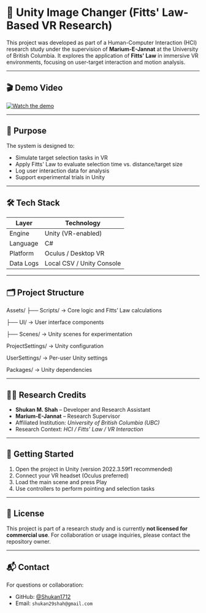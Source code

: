 # 🧠 Unity Image Changer (Fitts' Law-Based VR Research)

This project was developed as part of a Human-Computer Interaction (HCI) research study under the supervision of **Marium-E-Jannat** at the University of British Columbia. It explores the application of **Fitts' Law** in immersive VR environments, focusing on user-target interaction and motion analysis.

---



## 🎬 Demo Video

[![Watch the demo](https://img.youtube.com/vi/9mmgIR1pBxc/0.jpg)](https://youtu.be/9mmgIR1pBxc)


---

## 🧪 Purpose

The system is designed to:
- Simulate target selection tasks in VR
- Apply Fitts' Law to evaluate selection time vs. distance/target size
- Log user interaction data for analysis
- Support experimental trials in Unity

---



## 🛠 Tech Stack

| Layer       | Technology                    |
|------------|-------------------------------|
| Engine      | Unity (VR-enabled)            |
| Language    | C#                            |
| Platform    | Oculus / Desktop VR           |
| Data Logs   | Local CSV / Unity Console     |

---

## 🗂 Project Structure

Assets/
├── Scripts/ → Core logic and Fitts’ Law calculations

├── UI/ → User interface components

├── Scenes/ → Unity scenes for experimentation

ProjectSettings/ → Unity configuration

UserSettings/ → Per-user Unity settings

Packages/ → Unity dependencies


---

## 👨‍🔬 Research Credits

- **Shukan M. Shah** – Developer and Research Assistant  
- **Marium-E-Jannat** – Research Supervisor  
- Affiliated Institution: *University of British Columbia (UBC)*  
- Research Context: *HCI / Fitts’ Law / VR Interaction*

---

## 🚀 Getting Started

1. Open the project in Unity (version 2022.3.59f1 recommended)
2. Connect your VR headset (Oculus preferred)
3. Load the main scene and press Play
4. Use controllers to perform pointing and selection tasks

---

## 📜 License

This project is part of a research study and is currently **not licensed for commercial use**. For collaboration or usage inquiries, please contact the repository owner.

---


## 📬 Contact

For questions or collaboration:
- GitHub: [@Shukan1712](https://github.com/Shukan1712)
- Email: `shukan29shah@gmail.com`
